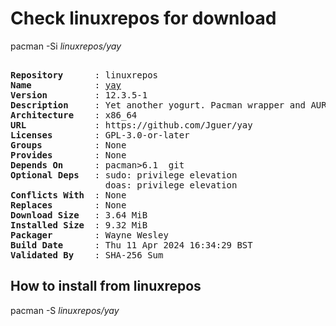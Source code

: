 # Check linuxrepos for download

pacman -Si *linuxrepos/yay*

<div class="highlight"><pre class="highlight"><text>
<b>Repository</b>      : linuxrepos
<b>Name</b>            : <a href="../../x86_64/yay-12.3.5-1-x86_64.pkg.tar.zst">yay</a>
<b>Version</b>         : 12.3.5-1
<b>Description</b>     : Yet another yogurt. Pacman wrapper and AUR helper written in go.
<b>Architecture</b>    : x86_64
<b>URL</b>             : https://github.com/Jguer/yay
<b>Licenses</b>        : GPL-3.0-or-later
<b>Groups</b>          : None
<b>Provides</b>        : None
<b>Depends On</b>      : pacman>6.1  git
<b>Optional Deps</b>   : sudo: privilege elevation
                  doas: privilege elevation
<b>Conflicts With</b>  : None
<b>Replaces</b>        : None
<b>Download Size</b>   : 3.64 MiB
<b>Installed Size</b>  : 9.32 MiB
<b>Packager</b>        : Wayne Wesley <wayne6324@gmail.com>
<b>Build Date</b>      : Thu 11 Apr 2024 16:34:29 BST
<b>Validated By</b>    : SHA-256 Sum
</text></pre></div>

## How to install from linuxrepos

pacman -S *linuxrepos/yay*
